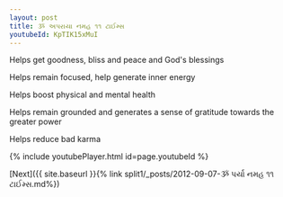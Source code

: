 ```yaml
---
layout: post
title: ૐ અપરાયા નમહ ૧૧ ટાઈમ્સ
youtubeId: KpTIK15xMuI
---
```

 
 
Helps get goodness, bliss and peace and God's blessings
 
Helps remain focused, help generate inner energy 
 
Helps boost physical and mental health 
 
Helps remain grounded and generates a sense of gratitude towards the greater power 
 
Helps reduce bad karma
 
 
 
 


{% include youtubePlayer.html id=page.youtubeId %}
 
[Next]({{ site.baseurl }}{% link  split1/_posts/2012-09-07-ૐ પર્યા નમહ ૧૧ ટાઈમ્સ.md%})
 
